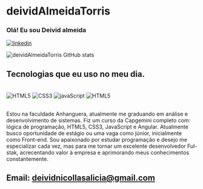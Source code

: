 # deividAlmeidaTorris
### Olá! Eu sou Deivid almeida
[![linkedin](https://img.shields.io/badge/LinkedIn-0077B5?style=for-the-badge&logo=linkedin&logoColor=white)](https://www.linkedin.com/in/deivid-almeida-543199276/)

![deividAlmeidaTorris GitHub stats](https://github-readme-stats.vercel.app/api?username=deividAlmeidaTorris&show_icons=true&theme=dracula)

## Tecnologias que eu uso no meu dia.
<div style="dsplay:inline_block"><br/>
<img align="center" alt="HTML5" src="https://img.shields.io/badge/HTML5-E34F26?style=for-the-badge&logo=html5&logoColor=white"/>
<img align="center" alt="CSS3" src="https://img.shields.io/badge/CSS3-1572B6?style=for-the-badge&logo=css3&logoColor=white"/>
<img align="center" alt="javaScript" src="https://img.shields.io/badge/JavaScript-323330?style=for-the-badge&logo=javascript&logoColor=F7DF1E"/>
<img align="center" alt="HTML5" src="https://img.shields.io/badge/Angular-DD0031?style=for-the-badge&logo=angular&logoColor=whit"/>
</div><br>

Estou na faculdade Anhanguera, atualmente me graduando em análise e desenvolvimento de sistemas.
Fiz um curso da Capgemini completo com: lógica de programação, HTML5, CSS3, JavaScript e Angular. Atualmente busco oportunidade de estágio ou uma vaga como júnior, inicialmente como Front-end. Sou apaixonado por estudar programação e desejo me especializar cada vez, mas para me tornar um excelente desenvolvedor Ful-stak, acrecentando valor à empresa e aprimorando meus conhecimentos constantemente.

## Email: deividnicollasalicia@gmail.com
